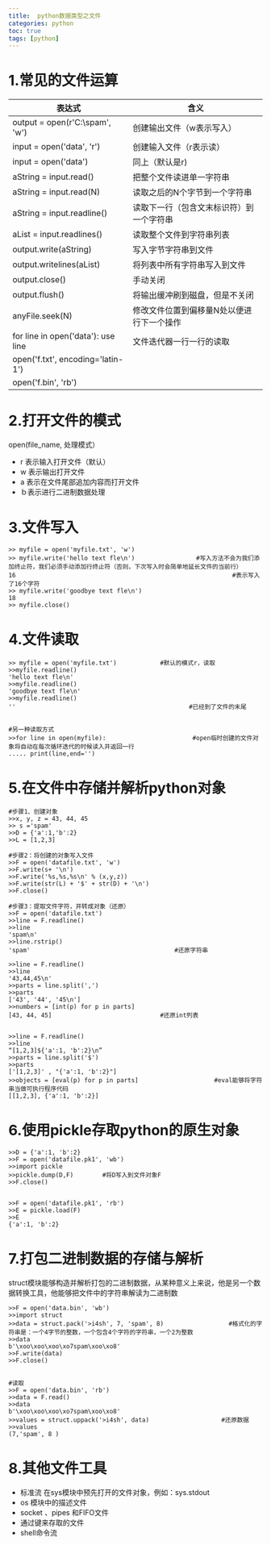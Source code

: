 ```yaml
---
title:  python数据类型之文件
categories: python   
toc: true  
tags: [python]
---
```




# 1.常见的文件运算


|表达式|含义|
|-|-|
|output = open(r'C:\spam', 'w')	|创建输出文件（w表示写入）              |
|input = open('data', 'r')	|创建输入文件（r表示读）                    |
|input = open('data')	|同上（默认是r)                                 |
|aString = input.read()	|把整个文件读进单一字符串                       |
|aString = input.read(N)	|读取之后的N个字节到一个字符串              |
|aString = input.readline()	|读取下一行（包含文末标识符）到一个字符串   |
|aList = input.readlines()	|读取整个文件到字符串列表                   |
|output.write(aString)	|写入字节字符串到文件                           |
|output.writelines(aList)	|将列表中所有字符串写入到文件               |
|output.close()	|手动关闭                                               |
|output.flush()	|将输出缓冲刷到磁盘，但是不关闭                         |
|anyFile.seek(N)	|修改文件位置到偏移量N处以便进行下一个操作          |
|for line in open('data'): use line	|文件迭代器一行一行的读取           |
|open('f.txt', encoding='latin-1')	                |                   |
|open('f.bin', 'rb')		||




# 2.打开文件的模式
open(file_name, 处理模式）

* r 表示输入打开文件（默认）
* w 表示输出打开文件
* a 表示在文件尾部追加内容而打开文件
* ｂ表示进行二进制数据处理


# 3.文件写入
```
>> myfile = open('myfile.txt', 'w')
>> myfile.write('hello text fle\n')                 #写入方法不会为我们添加终止符，我们必须手动添加行终止符（否则，下次写入时会简单地延长文件的当前行）
16                                                            #表示写入了16个字符
>> myfile.write('goodbye text fle\n')
18
>> myfile.close()

```


# 4.文件读取
```
>> myfile = open('myfile.txt')            #默认的模式r，读取
>>myfile.readline()
'hello text fle\n'
>>myfile.readline()
'goodbye text fle\n'
>>myfile.readline()
''                                                #已经到了文件的末尾


#另一种读取方式
>>for line in open(myfile):                        #open临时创建的文件对象将自动在每次循环迭代的时候读入并返回一行
..... print(line,end='')
```

# 5.在文件中存储并解析python对象
```
#步骤1、创建对象
>>x, y, z = 43, 44, 45
>> s ='spam'
>>D = {'a':1,'b':2}
>>L = [1,2,3]

#步骤2：将创建的对象写入文件
>>F = open('datafile.txt', 'w')
>>F.write(s+ '\n')
>>F.write('%s,%s,%s\n' % (x,y,z))
>>F.write(str(L) + '$' + str(D) + '\n')
>>F.close()

#步骤3：提取文件字符，并转成对象（还原）
>>F = open('datafile.txt')
>>line = F.readline()
>>line
'spam\n'
>>line.rstrip()
'spam'                                        #还原字符串

>>line = F.readline()
>>line
'43,44,45\n'
>>parts = line.split(',')
>>parts
['43', '44', '45\n']
>>numbers = [int(p) for p in parts]
[43, 44, 45]                              #还原int列表


>>line = F.readline()
>>line
“[1,2,3]${'a':1, 'b':2}\n”
>>parts = line.split('$')
>>parts
['[1,2,3]' , "{'a':1, 'b':2}"]
>>objects = [eval(p) for p in parts]                     #eval能够将字符串当做可执行程序代码
[[1,2,3], {'a':1, 'b':2}]

```

# 6.使用pickle存取python的原生对象
```
>>D = {'a':1, 'b':2}
>>F = open('datafile.pk1', 'wb')
>>import pickle
>>pickle.dump(D,F)        #将D写入到文件对象F
>>F.close()


>>F = open('datafile.pk1', 'rb')
>>E = pickle.load(F)
>>E
{'a':1, 'b':2}

```

# 7.打包二进制数据的存储与解析
struct模块能够构造并解析打包的二进制数据，从某种意义上来说，他是另一个数据转换工具，他能够把文件中的字符串解读为二进制数
```
>>F = open('data.bin', 'wb')
>>import struct
>>data = struct.pack('>i4sh', 7, 'spam', 8)                  #格式化的字符串是：一个4字节的整数，一个包含4个字符的字符串，一个2为整数
>>data
b'\xoo\xoo\xoo\xo7spam\xoo\xo8'
>>F.write(data)
>>F.close()


#读取
>>F = open('data.bin', 'rb')
>>data = F.read()
>>data
b'\xoo\xoo\xoo\xo7spam\xoo\xo8'
>>values = struct.uppack('>i4sh', data)                    #还原数据
>>values
(7,'spam', 8 )

```



# 8.其他文件工具
* 标准流
在sys模块中预先打开的文件对象，例如：sys.stdout
* os 模块中的描述文件
* socket 、pipes 和FIFO文件
* 通过键来存取的文件
* shell命令流





